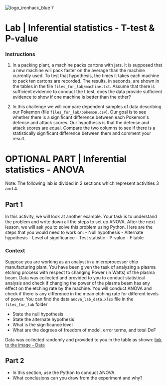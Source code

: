 ![logo_ironhack_blue 7](https://user-images.githubusercontent.com/23629340/40541063-a07a0a8a-601a-11e8-91b5-2f13e4e6b441.png)

# Lab | Inferential statistics - T-test & P-value

### Instructions

1. In a packing plant, a machine packs cartons with jars. It is supposed that a new machine will pack faster on the average than the machine currently used. To test that hypothesis, the times it takes each machine to pack ten cartons are recorded. The results, in seconds, are shown in the tables in the file `files_for_lab/machine.txt`.
   Assume that there is sufficient evidence to conduct the t test, does the data provide sufficient evidence to show if one machine is better than the other?

2. In this challenge we will compare dependent samples of data describing our Pokemon (file `files_for_lab/pokemon.csv`). Our goal is to see whether there is a significant difference between each Pokemon's defense and attack scores. Our hypothesis is that the defense and attack scores are equal. Compare the two columns to see if there is a statistically significant difference between them and comment your result.


# OPTIONAL PART | Inferential statistics - ANOVA

Note: The following lab is divided in 2 sections which represent activities 3 and 4.

## Part 1

In this activity, we will look at another example. Your task is to understand the problem and write down all the steps to set up ANOVA. After the next lesson, we will ask you to solve this problem using Python. Here are the steps that you would need to work on:
    - Null hypothesis
    - Alternate hypothesis
    - Level of significance
    - Test statistic
    - P-value
    - F table

### Context

Suppose you are working as an analyst in a microprocessor chip manufacturing plant. You have been given the task of analyzing a plasma etching process with respect to changing Power (in Watts) of the plasma beam. Data was collected and provided to you to conduct statistical analysis and check if changing the power of the plasma beam has any effect on the etching rate by the machine. You will conduct ANOVA and check if there is any difference in the mean etching rate for different levels of power. You can find the data `anova_lab_data.xlsx` file in the `files_for_lab` folder  

- State the null hypothesis
- State the alternate hypothesis
- What is the significance level
- What are the degrees of freedom of model, error terms, and total DoF

Data was collected randomly and provided to you in the table as shown: [link to the image - Data](https://education-team-2020.s3-eu-west-1.amazonaws.com/data-analytics/7.05/7.05-lab_data.png)


## Part 2

- In this section, use the Python to conduct ANOVA.
- What conclusions can you draw from the experiment and why?
